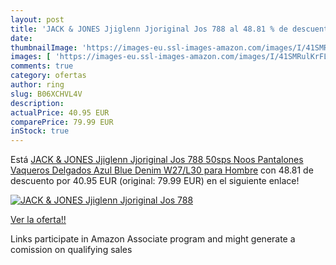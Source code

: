 ```yaml
---
layout: post
title: 'JACK & JONES Jjiglenn Jjoriginal Jos 788 al 48.81 % de descuento'
date: 
thumbnailImage: 'https://images-eu.ssl-images-amazon.com/images/I/41SMRulKrFL._SL200_.jpg'
images: [ 'https://images-eu.ssl-images-amazon.com/images/I/41SMRulKrFL._SL200_.jpg' ]
comments: true
category: ofertas
author: ring
slug: B06XCHVL4V
description:
actualPrice: 40.95 EUR
comparePrice: 79.99 EUR
inStock: true
---
```


Está [JACK & JONES Jjiglenn Jjoriginal Jos 788 50sps Noos Pantalones Vaqueros Delgados  Azul Blue Denim  W27/L30 para Hombre](https://www.amazon.es/dp/B06XCHVL4V/?tag=tolees-21) con 48.81 de descuento por 40.95 EUR (original: 79.99 EUR) en el siguiente enlace!

[![JACK & JONES Jjiglenn Jjoriginal Jos 788](https://images-eu.ssl-images-amazon.com/images/I/41SMRulKrFL._SL200_.jpg)](https://www.amazon.es/dp/B06XCHVL4V/?tag=tolees-21)

[Ver la oferta!!](https://www.amazon.es/dp/B06XCHVL4V/?tag=tolees-21)

Links participate in Amazon Associate program and might generate a comission on qualifying sales


